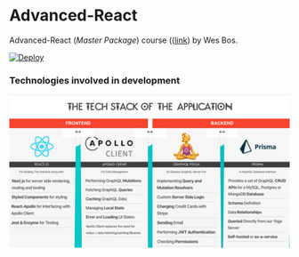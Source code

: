 # Advanced-React
Advanced-React (*Master Package*) course (([link](https://advancedreact.com/)) by Wes Bos.

<a href="https://dg-sickfits-next-prod.herokuapp.com/">
  <img src="https://www.herokucdn.com/deploy/button.svg" alt="Deploy">
</a>

### Technologies involved in development

<img src="https://github.com/DarwinGonzalez/Advanced-React/blob/master/frontend/static/tech-diagram.png?raw=true" width="100%" height="70%">
